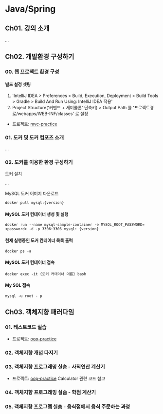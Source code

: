 # Java/Spring

## Ch01. 강의 소개

...

## Ch02. 개발환경 구성하기


### 00. 웹 프로젝트 환경 구성

#### 빌드 설정 셋팅
1. 'IntelliJ IDEA > Preferences > Build, Execution, Deployment > Build Tools > Gradle > Build And Run Using: IntelliJ IDEA 적용'
2. Project Structure('커맨드 + 세미콜론' 단축키) > Output Path 를 '프로젝트경로/webapps/WEB-INF/classes' 로 설정

- 프로젝트: [mvc-practice](mvc-practice) 


### 01. 도커 및 도커 컴포즈 소개

...


### 02. 도커를 이용한 환경 구성하기

도커 설치   

...

MySQL 도커 이미지 다운로드 

```
docker pull mysql:{version}
```



#### MySQL 도커 컨테이너 생성 및 실행

```
docker run --name mysql-sample-container -e MYSQL_ROOT_PASSWORD=<password> -d -p 3306:3306 mysql: {version}
```

#### 현재 실행중인 도커 컨테이너 목록 출력
```
docker ps -a
```

#### MySQL 도커 컨테이너 접속

```
docker exec -it {도커 커테이너 이름} bash
```

#### My SQL 접속
``` 
mysql -u root - p
```

## Ch03. 객체지향 패러다임


### 01. 테스트코드 실습

- 프로젝트: [oop-practice](oop-practice) 

### 02. 객체지향 개념 다지기

### 03. 객체지향 프로그래밍 실슴 - 사칙연산 계산기

- 프로젝트: [oop-practice](oop-practice) Calculator 관련 코드 참고

### 04. 객체지향 프로그래밍 실슴 - 학점 계산기

### 05. 객체지향 프로그램 실슴 - 음식점에서 음식 주문하는 과정

